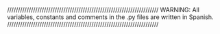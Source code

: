 //////////////////////////////////////////////////////////////////////
WARNING:
All  variables, constants and comments in the .py files are written in Spanish.
//////////////////////////////////////////////////////////////////////
